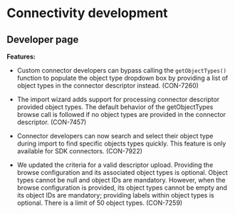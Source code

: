 # Connectivity development 

<head>
  <meta name="guidename" content="Release Notes"/>
  <meta name="context" content="GUID-56aa927b-1198-4788-adcf-5acfa5556a69"/>
</head>


## Developer page 

**Features:**

-   Custom connector developers can bypass calling the `getObjectTypes()` function to populate the object type dropdown box by providing a list of object types in the connector descriptor instead. \(CON-7260\)

-   The import wizard adds support for processing connector descriptor provided object types. The default behavior of the getObjectTypes browse call is followed if no object types are provided in the connector descriptor. \(CON-7457\)

-   Connector developers can now search and select their object type during import to find specific objects types quickly. This feature is only available for SDK connectors. \(CON-7922\)

-   We updated the criteria for a valid descriptor upload. Providing the browse configuration and its associated object types is optional. Object types cannot be null and object IDs are mandatory. However, when the browse configuration is provided, its object types cannot be empty and its object IDs are mandatory; providing labels within object types is optional. There is a limit of 50 object types. \(CON-7259\)